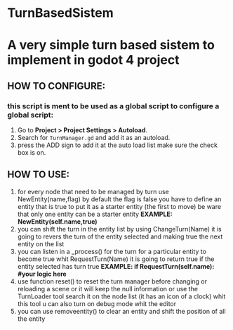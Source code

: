 # TurnBasedSistem
# A very simple turn based sistem to implement in godot 4 project 

## HOW TO CONFIGURE:
### this script is ment to be used as a global script to configure a global script:
1. Go to **Project > Project Settings > Autoload**.
2. Search for `TurnManager.gd` and add it as an autoload.
3. press the ADD sign to add it at the auto load list make sure the check box is on.

## HOW TO USE:
1. for every node that need to be managed by turn use NewEntity(name,flag) by default the flag is false you have to define an entity that is true to put it as a starter entity (the first to move) be ware that only one entity can be a starter entity
    **EXAMPLE: NewEntity(self.name,true)** 
2. you can shift the turn in the entity list by using ChangeTurn(Name) it is going to revers the turn of the entity selected and making true the next entity on the list
3. you can listen in a _process() for the turn for a particular entity to become true whit RequestTurn(Name) it is going to return true if the entity selected has turn true
    **EXAMPLE: if RequestTurn(self.name):**
                **#your logic here**
4. use function reset() to reset the turn manager before changing or reloading a scene or it will keep the null information or use the TurnLoader tool search it on the node list (it has an icon of a clock) whit this tool u can also turn on debug mode whit the editor
5. you can use removeentity() to clear an entity and shift the position of all the entity